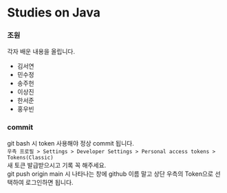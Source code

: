 # Studies on Java
### 조원
각자 배운 내용을 올립니다. </br>
- 김서연
- 민수정
- 송주헌
- 이상진
- 한서준
- 홍우빈


### commit
git bash 시 token 사용해야 정상 commit 됩니다.  </br>
`우측 프로필 > Settings > Developer Settings > Personal access tokens > Tokens(Classic)`  </br>
새 토큰 발급받으시고 기록 꼭 해주세요. </br>
git push origin main 시 나타나는 창에 github 이름 말고 상단 우측의 Token으로 선택하여 로그인하면 됩니다. </br>
